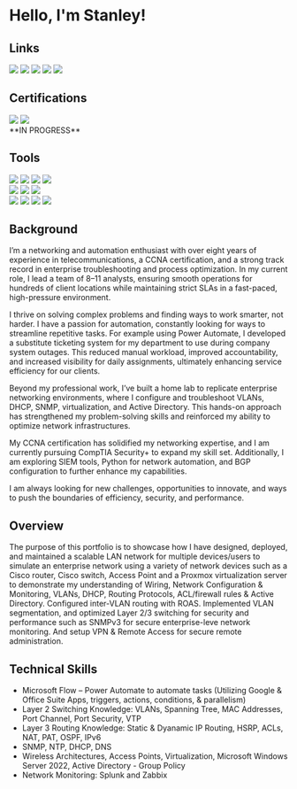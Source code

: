 # Hello, I'm Stanley!
## Links 
<div>
<a href="https://www.linkedin.com/in/stanley-gelin-6abb50269/"><img src="https://img.shields.io/badge/-LinkedIn-0072b1?&style=for-the-badge&logo=linkedin&logoColor=white" /></a>
<a href="https://github.com/Plantlyfe/HOMELAB-" target="_blank"><img src="https://img.shields.io/badge/-Network_Infrastructure_Project-777BB4?&style=for-the-badge&logo=Homelab&logoColor=white" /></a>
<a href="https://github.com/Plantlyfe/Network-Monitoring"><img src="https://img.shields.io/badge/-Network_Monitoring_Project-EF3B2D?&style=for-the-badge&logo=SIEM&logoColor=white" /></a>
<img src="https://img.shields.io/badge/-Active_Directory_Project_(Repository_Setup_In_Progress)-00A4EF?&style=for-the-badge&logo=Microsoft&logoColor=white" />
<a href="https://docs.google.com/document/d/1Ec0gFKyWmrR8n3HAanisCqk3O3-JxXDCQPTt5eQRN_0/edit?tab=t.0"><img src="https://img.shields.io/badge/-Resume-000000?&style=for-the-badge&logo=Resume&logoColor=white" /></a>

</div>

## Certifications
<div>
<img src="https://img.shields.io/badge/-Comptia_Security%2B-FF0000?&style=for-the-badge&logo=CompTIA&logoColor=white" /> 
<img src="https://img.shields.io/badge/-Cisco Certified Network Associate_(CCNA)-000080?&style=for-the-badge&logoColor=white" />
</div>
**IN PROGRESS**

## Tools

<div>
    <a href="https://www.zabbix.com/server_monitoring"><img src="https://img.shields.io/badge/-Zabbix-d41d00?&style=for-the-badge&logo=Zabbix&logoColor=white" /></a>
    <a href="https://www.splunk.com/en_us/products/splunk-enterprise.html"><img src="https://img.shields.io/badge/-Splunk-73875d?&style=for-the-badge&logo=Splunk&logoColor=white" /></a>
    <a href="https://www.splunk.com/en_us/products/splunk-enterprise.html"><img src="https://img.shields.io/badge/-Tailscale VPN-000000?&style=for-the-badge&logo=Tailscale&logoColor=white" /></a>
    <a href="https://www.proxmox.com/en/products/proxmox-virtual-environment/overview"><img src="https://img.shields.io/badge/-Proxmox_Virtual_Environment-FF9C33?&style=for-the-badge&logo=Tailscale&logoColor=white" /></a>
</div>
<div>
    <img src="https://img.shields.io/badge/-Microsoft_Power_Automate-00A4EF?&style=for-the-badge&logo=Microsoft&logoColor=white" />
    <img src="https://img.shields.io/badge/-Linux/Ubuntu_Server-4B275F?&style=for-the-badge&logo=Velociraptor&logoColor=white" />
    <img src="https://img.shields.io/badge/-Paessler_SNMP_Tester-797979?&style=for-the-badge&logo=Velociraptor&logoColor=white" />
    
</div>

<div>
    <img src="https://img.shields.io/badge/-Wireshark-1679A7?&style=for-the-badge&logo=Wireshark&logoColor=white" />
    <img src="https://img.shields.io/badge/-Cisco_Modeling_Labs-E1379B?&style=for-the-badge&logo=Microsoft&logoColor=white" />
    <img src="https://img.shields.io/badge/-Windows_Server_2022-378CE1?&style=for-the-badge&logo=Microsoft&logoColor=white" />
    <img src="https://img.shields.io/badge/-Cisco_IOS-005571?&style=for-the-badge&logo=Cisco&logoColor=white" />
</div>


## Background
I’m a networking and automation enthusiast with over eight years of experience in telecommunications, a CCNA certification, and a strong track record in enterprise troubleshooting and process optimization. In my current role, I lead a team of 8–11 analysts, ensuring smooth operations for hundreds of client locations while maintaining strict SLAs in a fast-paced, high-pressure environment.

I thrive on solving complex problems and finding ways to work smarter, not harder. I have a passion for automation, constantly looking for ways to streamline repetitive tasks. For example using Power Automate, I developed a substitute ticketing system for my department to use during company system outages. This reduced manual workload, improved accountability, and increased visibility for daily assignments, ultimately enhancing service efficiency for our clients.

Beyond my professional work, I’ve built a home lab to replicate enterprise networking environments, where I configure and troubleshoot VLANs, DHCP, SNMP, virtualization, and Active Directory. This hands-on approach has strengthened my problem-solving skills and reinforced my ability to optimize network infrastructures.

My CCNA certification has solidified my networking expertise, and I am currently pursuing CompTIA Security+ to expand my skill set. Additionally, I am exploring SIEM tools, Python for network automation, and BGP configuration to further enhance my capabilities.

I am always looking for new challenges, opportunities to innovate, and ways to push the boundaries of efficiency, security, and performance.


## Overview

The purpose of this portfolio is to showcase how I have designed, deployed, and maintained a scalable LAN network for multiple devices/users to simulate an enterprise network using a variety of network devices such as a Cisco router, Cisco switch, Access Point and a Proxmox virtualization server to demonstrate my understanding of Wiring, Network Configuration & Monitoring, VLANs, DHCP, Routing Protocols, ACL/firewall rules & Active Directory. Configured inter-VLAN routing with ROAS. Implemented VLAN segmentation, and optimized Layer 2/3 switching for security and performance such as SNMPv3 for secure enterprise-leve network monitoring. And setup VPN & Remote Access for secure remote administration.


## Technical Skills
- Microsoft Flow – Power Automate to automate tasks (Utilizing Google & Office Suite Apps, triggers, actions, conditions, & parallelism)
- Layer 2 Switching Knowledge: VLANs, Spanning Tree, MAC Addresses, Port Channel, Port Security, VTP
- Layer 3 Routing Knowledge: Static &  Dyanamic IP Routing, HSRP, ACLs, NAT, PAT, OSPF, IPv6
- SNMP, NTP, DHCP, DNS
- Wireless Architectures, Access Points, Virtualization, Microsoft Windows Server 2022, Active Directory - Group Policy
- Network Monitoring: Splunk and Zabbix
